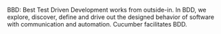 BBD:
 Best Test Driven Development works from outside-in. In BDD, we explore, discover,
define and drive out the designed behavior of software with communication and
automation. Cucumber facilitates BDD.
